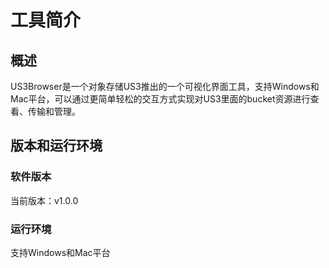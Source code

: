 # 工具简介

## 概述

US3Browser是一个对象存储US3推出的一个可视化界面工具，支持Windows和Mac平台，可以通过更简单轻松的交互方式实现对US3里面的bucket资源进行查看、传输和管理。

## 版本和运行环境

### 软件版本

当前版本：v1.0.0

### 运行环境

支持Windows和Mac平台

